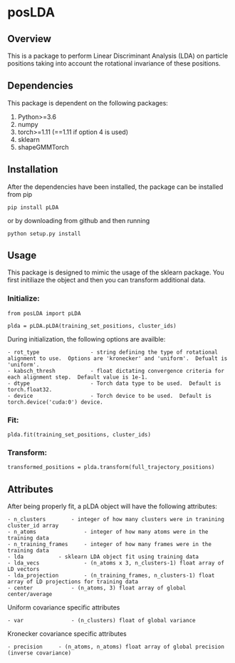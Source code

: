 # posLDA

## Overview

This is a package to perform Linear Discriminant Analysis (LDA) on particle positions taking into account the rotational invariance of these positions.  

## Dependencies

This package is dependent on the following packages:

1. Python>=3.6 
2. numpy
3. torch>=1.11 (==1.11 if option 4 is used)
4. sklearn
5. shapeGMMTorch

## Installation

After the dependencies have been installed, the package can be installed from pip

`pip install pLDA`

or by downloading from github and then running

`python setup.py install`

## Usage 

This package is designed to mimic the usage of the sklearn package.  You first initiliaze the object and then you can transform additional data.

### Initialize:

`from posLDA import pLDA`

`plda = pLDA.pLDA(training_set_positions, cluster_ids)`

During initialization, the following options are availble:

	- rot_type                - string defining the type of rotational alignment to use.  Options are 'kronecker' and 'uniform'.  Defualt is 'uniform'.
	- kabsch_thresh           - float dictating convergence criteria for each alignment step.  Default value is 1e-1.
	- dtype                   - Torch data type to be used.  Default is torch.float32.
	- device                  - Torch device to be used.  Default is torch.device('cuda:0') device.

### Fit:

`plda.fit(training_set_positions, cluster_ids)`

### Transform:


`transformed_positions = plda.transform(full_trajectory_positions)`

## Attributes

After being properly fit, a pLDA object will have the following attributes:

	- n_clusters		- integer of how many clusters were in tranining cluster_id array
	- n_atoms           	- integer of how many atoms were in the training data
	- n_training_frames    	- integer of how many frames were in the training data
	- lda 			- sklearn LDA object fit using training data
	- lda_vecs              - (n_atoms x 3, n_clusters-1) float array of LD vectors
	- lda_projection        - (n_training_frames, n_clusters-1) float array of LD projections for training data
	- center	      	- (n_atoms, 3) float array of global center/average

Uniform covariance specific attributes

	- var		       	- (n_clusters) float of global variance

Kronecker covariance specific attributes

	- precision	   	- (n_atoms, n_atoms) float array of global precision (inverse covariance)


